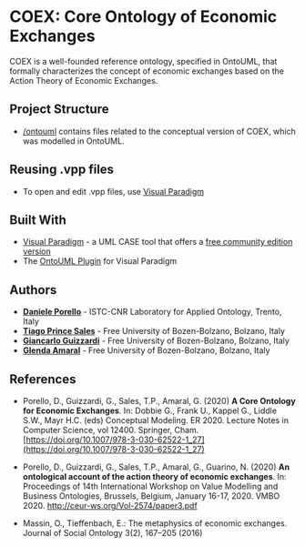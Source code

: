 # COEX: Core Ontology of Economic Exchanges

COEX is a well-founded reference ontology, specified in OntoUML, that formally characterizes the concept of economic exchanges based on the Action Theory of Economic Exchanges. 

## Project Structure

* [/ontouml](/ontouml) contains files related to the conceptual version of COEX, which was modelled in OntoUML.


## Reusing .vpp files

* To open and edit .vpp files, use [Visual Paradigm](https://www.visual-paradigm.com)

## Built With

* [Visual Paradigm](https://www.visual-paradigm.com) - a UML CASE tool that offers a [free community edition version](https://www.visual-paradigm.com/download/community.jsp)
* The [OntoUML Plugin](https://github.com/OntoUML/ontouml-vp-plugin) for Visual Paradigm


## Authors

* **[Daniele Porello](https://www.researchgate.net/profile/Daniele_Porello)** - ISTC-CNR Laboratory for Applied Ontology, Trento, Italy
* **[Tiago Prince Sales](https://www.inf.unibz.it/~tpsales/)** - Free University of Bozen-Bolzano, Bolzano, Italy
* **[Giancarlo Guizzardi](http://www.inf.ufes.br/~gguizzardi)** - Free University of Bozen-Bolzano, Bolzano, Italy
* **[Glenda Amaral](https://www.researchgate.net/profile/Glenda_Amaral)** - Free University of Bozen-Bolzano, Bolzano, Italy



## References

- Porello, D., Guizzardi, G., Sales, T.P., Amaral, G. (2020) **A Core Ontology for Economic Exchanges**. In: Dobbie G., Frank U., Kappel G., Liddle S.W., Mayr H.C. (eds) Conceptual Modeling. ER 2020. Lecture Notes in Computer Science, vol 12400. Springer, Cham. [https://doi.org/10.1007/978-3-030-62522-1_27](https://doi.org/10.1007/978-3-030-62522-1_27)

- Porello, D., Guizzardi, G., Sales, T.P., Amaral, G., Guarino, N. (2020) **An ontological account of the action theory of economic exchanges**. In: Proceedings of 14th International Workshop on Value Modelling and Business Ontologies, Brussels, Belgium, January 16-17, 2020. VMBO 2020. http://ceur-ws.org/Vol-2574/paper3.pdf

- Massin, O., Tieffenbach, E.: The metaphysics of economic exchanges. Journal of Social Ontology 3(2), 167–205 (2016)
